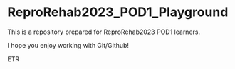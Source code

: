 # ReproRehab2023_POD1_Playground
This is a repository prepared for ReproRehab2023 POD1 learners.

I hope you enjoy working with Git/Github!

ETR